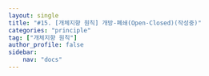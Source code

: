 ```yaml
---
layout: single
title: "#15. [개체지향 원칙] 개방-폐쇄(Open-Closed)(작성중)"
categories: "principle"
tag: ["개체지향 원칙"]
author_profile: false
sidebar: 
    nav: "docs"
---
```


